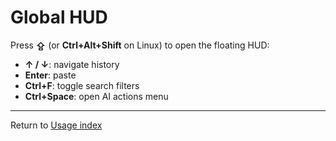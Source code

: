 # Global HUD

Press **⇪** (or **Ctrl+Alt+Shift** on Linux) to open the floating HUD:

- **↑ / ↓**: navigate history
- **Enter**: paste
- **Ctrl+F**: toggle search filters
- **Ctrl+Space**: open AI actions menu

---

Return to [Usage index](../index.md)
